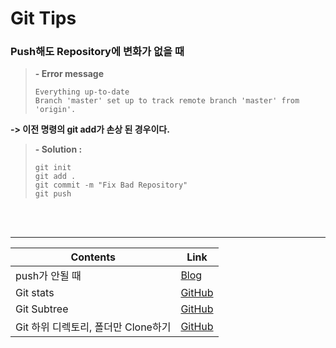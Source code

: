 # Git Tips

### Push해도 Repository에 변화가 없을 때
  > <b>\- Error message</b>
  > ```
  > Everything up-to-date
  > Branch 'master' set up to track remote branch 'master' from 'origin'.
  > ```
 <b>-> 이전 명령의 git add가 손상 된 경우이다.</b>
 
 > <b>- Solution : </b>
 > ``` 
 > git init
 > git add .
 > git commit -m "Fix Bad Repository"
 > git push
 > ```
 

 <br><br>
 <hr>
 
 
Contents            | Link
--------------------|--------
push가 안될 때 | [Blog](https://blog.shovelman.dev/924)
Git stats | [GitHub](https://github.com/anuraghazra/github-readme-stats)
Git Subtree | [GitHub](https://iseongho.github.io/posts/git-subtree/)
Git 하위 디렉토리, 폴더만 Clone하기 | [GitHub](https://www.lesstif.com/gitbook/git-clone-20776761.html)
